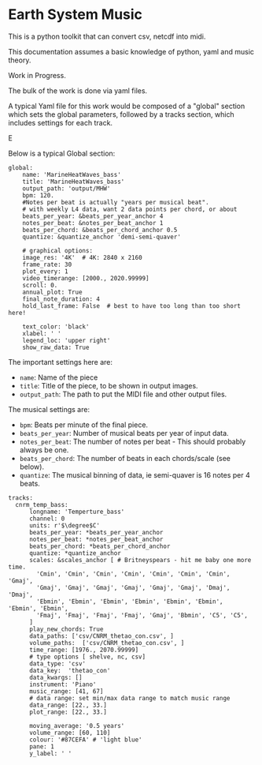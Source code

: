


Earth System Music
===================

This is a python toolkit that can  convert csv, netcdf into midi.

This documentation assumes a basic knowledge of python, yaml and music theory. 

Work in Progress.


The bulk of the work is done via yaml files. 

A typical Yaml file for this work would be composed of a "global" section
which sets the global parameters, 
followed by a tracks section, which includes settings for each track.

E

Below is a typical Global section:

```
global:
    name: 'MarineHeatWaves_bass'
    title: 'MarineHeatWaves_bass'
    output_path: 'output/MHW'
    bpm: 120.
    #Notes per beat is actually "years per musical beat". 
    # with weekly L4 data, want 2 data points per chord, or about
    beats_per_year: &beats_per_year_anchor 4 
    notes_per_beat: &notes_per_beat_anchor 1  
    beats_per_chord: &beats_per_chord_anchor 0.5
    quantize: &quantize_anchor 'demi-semi-quaver'

    # graphical options:
    image_res: '4K'  # 4K: 2840 x 2160
    frame_rate: 30
    plot_every: 1  
    video_timerange: [2000., 2020.99999] 
    scroll: 0.
    annual_plot: True  
    final_note_duration: 4
    hold_last_frame: False  # best to have too long than too short here!

    text_color: 'black'
    xlabel: ' '
    legend_loc: 'upper right'
    show_raw_data: True

```

The important settings here are:

- `name`: Name of the piece
- `title`: Title of the piece, to be shown in output images.
- `output_path`: The path to put the MIDI file and other output files.

The musical settings are:

- `bpm`: Beats per minute of the final piece.
- `beats_per_year`: Number of musical beats per year of input data.
- `notes_per_beat`: The number of notes per beat - This should probably always be one. 
- `beats_per_chord`: The number of beats in each chords/scale (see below).
- `quantize`: The musical binning of data, ie semi-quaver is 16 notes per 4 beats.





```
tracks:
  cnrm_temp_bass:
      longname: 'Temperture_bass'
      channel: 0
      units: r'$\degree$C'
      beats_per_year: *beats_per_year_anchor  
      notes_per_beat: *notes_per_beat_anchor
      beats_per_chord: *beats_per_chord_anchor 
      quantize: *quantize_anchor
      scales: &scales_anchor [ # Britneyspears - hit me baby one more time.
        'Cmin', 'Cmin', 'Cmin', 'Cmin', 'Cmin', 'Cmin', 'Cmin', 'Gmaj', 
        'Gmaj', 'Gmaj', 'Gmaj', 'Gmaj', 'Gmaj', 'Gmaj', 'Dmaj', 'Dmaj',
        'Ebmin', 'Ebmin', 'Ebmin', 'Ebmin', 'Ebmin', 'Ebmin',  'Ebmin', 'Ebmin',
        'Fmaj', 'Fmaj', 'Fmaj', 'Fmaj', 'Gmaj', 'Bbmin', 'C5', 'C5',
      ]
      play_new_chords: True
      data_paths: ['csv/CNRM_thetao_con.csv', ]
      volume_paths:  ['csv/CNRM_thetao_con.csv', ]
      time_range: [1976., 2070.99999]
      # type options [ shelve, nc, csv]
      data_type: 'csv'
      data_key:  'thetao_con'
      data_kwargs: []
      instrument: 'Piano'
      music_range: [41, 67]
      # data range: set min/max data range to match music range
      data_range: [22., 33.]
      plot_range: [22., 33.]
        
      moving_average: '0.5 years'
      volume_range: [60, 110]
      colour: '#87CEFA' # 'light blue'
      pane: 1
      y_label: ' ' 

```






